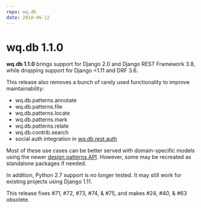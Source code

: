 ```yaml
---
repo: wq.db
date: 2018-06-12
---
```


# wq.db 1.1.0

**wq.db 1.1.0** brings support for Django 2.0 and Django REST Framework 3.8, while dropping support for Django <1.11 and DRF 3.6.

This release also removes a bunch of rarely used functionality to improve maintainability:

 * wq.db.patterns.annotate
 * wq.db.patterns.file
 * wq.db.patterns.locate
 * wq.db.patterns.mark
 * wq.db.patterns.relate
 * wq.db.contrib.search
 * social auth integration in [wq.db.rest.auth](../wq.db/auth.md)

Most of these use cases can be better served with domain-specific models using the newer [design patterns API](../guides/implement-repeating-nested-forms.md).  However, some may be recreated as standalone packages if needed.

In addition, Python 2.7 support is no longer tested.  It may still work for existing projects using Django 1.11.

This release fixes #71, #72, #73, #74, & #75, and makes #24, #40, & #63 obsolete.

